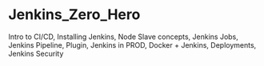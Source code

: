 # Jenkins_Zero_Hero
Intro to CI/CD, Installing Jenkins,  Node Slave concepts, Jenkins Jobs, Jenkins Pipeline, Plugin, Jenkins in PROD, Docker + Jenkins, Deployments, Jenkins Security
